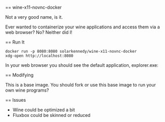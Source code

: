 == wine-x11-novnc-docker

Not a very good name, is it.

Ever wanted to containerize your wine applications and access them via
a web browser? No? Neither did I!

== Run It

    docker run -p 8080:8080 solarkennedy/wine-x11-novnc-docker
    xdg-open http://localhost:8080

In your web browser you should see the default application, explorer.exe:

== Modifying

This is a base image. You should fork or use this base image to run your own
wine programs?

== Issues

* Wine could be optimized a bit
* Fluxbox could be skinned or reduced

